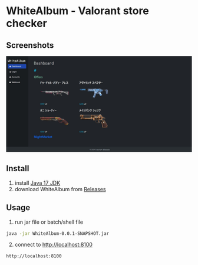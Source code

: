 # WhiteAlbum - Valorant store checker

## Screenshots
![screenshot01](https://raw.githubusercontent.com/lecterkn/WhiteAlbum/images/screenshot_02.jpeg)

## Install
1. install [Java 17 JDK](https://www.oracle.com/java/technologies/javase/jdk17-archive-downloads.html)
2. download WhiteAlbum from [Releases](https://github.com/lecterkn/WhiteAlbum/releases)

## Usage
1. run jar file or batch/shell file

```sh
java -jar WhiteAlbum-0.0.1-SNAPSHOT.jar
```

2. connect to [http://localhost:8100](http://localhost:8100)

```
http://localhost:8100
```